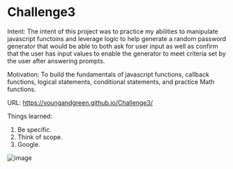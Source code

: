 # Challenge3

Intent: The intent of this project was to practice my abilities to manipulate javascript functoins and leverage logic to help generate a random password generator that would be able to both ask for user input as well as confirm that the user has input values to enable the generator to meet criteria set by the user after answering prompts.

Motivation: To build the fundamentals of javascript functions, callback functions, logical statements, conditional statements, and practice Math functions.

URL: https://youngandgreen.github.io/Challenge3/

Things learned:

1. Be specific.
2. Think of scope.
3. Google.

![image](https://user-images.githubusercontent.com/110740700/188058397-bb51b890-1ea9-4c1e-97b2-9ec82d85e0ad.png)
